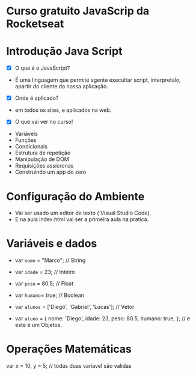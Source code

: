 # Curso gratuito JavaScrip da Rocketseat

# Introdução Java Script


- [x] O que é o JavaScript?
- É uma linguagem que permite agente execultar script, interpretalo, apartir  do cliente da nossa aplicação.

- [x] Onde é aplicado?
- em todos os sites, e aplicados na web.

- [x] O que vai ver no curso!
- Variáveis
- Funções
- Condicionais
- Estrutura de repetição
- Manipulação de DOM
- Requisições assícronas
- Construindo um app do zero 

# Configuração do Ambiente
- Vai ser usado um editor de texto ( Visual Studio Code).
- E na aula index.html vai ser a primeira aula na pratica.

# Variáveis e dados
- var `nome` = "Marco"; // String
- var `idade` = 23; // Inteiro
- var `peso` = 80.5; // Float
- var `humano`= true; // Boolean

- var `alunos` = ['Diego', 'Gabriel', 'Lucas']; // Vetor
- var `aluno` = {
        nome: 'Diego',
        idade: 23,
        peso: 80.5,
        humano: true,
    }; // e este é um Objetos.

# Operações Matemáticas
var x = 10, y = 5; // todas duas variavel são validas


